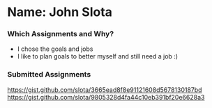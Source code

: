 # Name: John Slota

### Which Assignments and Why?
- I chose the goals and jobs
- I like to plan goals to better myself and still need a job :)

### Submitted Assignments

https://gist.github.com/slota/3665ead8f8e91121608d5678130187bd  https://gist.github.com/slota/9805328d4fa44c10eb391bf20e6628a3
